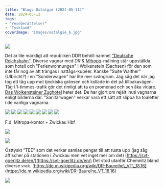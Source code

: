 ```yaml
---
title: "Blog: Ostalgie (2024-05-11)"
date: 2024-05-11
tags:
- "reseberättelser"
- "Tyskland"
coverImage: "images/ostalgie_6.jpg"
---
```


![](images/ostalgie_6.jpg?w=620)

Det är lite märkligt att republiken DDR behöll namnet ["Deutsche Reichsbahn"](https://en.wikipedia.org/wiki/Deutsche_Reichsbahn). Diverse vagnar med _DR_ & _[Mitropa](https://en.wikipedia.org/wiki/Mitropa)_\-målning står uppställda som hotell och "Ferienwohnungen" i Wolkenstein (Sachsen) för den som inte får nog av att trängas i nattågs-kupéer. Kanske "Suite Walther" (Ulbricht?) i en "Sonderwagen" har lite mer svängrum. Jag såg det när jag tog ett tåg upp mot tjeckiska gränsen och kollade in det på tillbakavägen. Tåg i 1-timmes-trafik gör det rimligt att ta en promenad och sen åka vidare. [Das Wolkensteiner Zughotel](https://wolkensteiner-zughotel.de) heter det. De har gjort om rejält inuti vagnarna enligt bilderna där. "Sanitärwagen" verkar vara ett sätt att slippa ha toaletter i de vanliga vagnarna.

![](images/ostalgie_1.jpg)
![](images/ostalgie_3.jpg)
![](images/ostalgie_4.jpg)
![](images/ostalgie_5.jpg)
![](images/ostalgie_8.jpg)
![](images/ostalgie_10.jpg)
![](images/ostalgie_12.jpg)
![](images/ostalgie_13.jpg)
![](images/ostalgie_15.jpg)

F.d. Mitropa-kontor + Zwickau Hbf

![](images/ostalgie_2.jpg?w=768)

![](images/ostalgie_9.jpg?w=1024)

Östtyskt "TEE" som det verkar samlas pengar till att rusta upp (jag såg affischer på stationen i Zwickau men vet inget mer om det) [https://svt-goerlitz.de/en/](https://svt-goerlitz.de/en/) Det stod utanför Chemnitz bland diverse vrak. [https://de.m.wikipedia.org/wiki/DR-Baureihe\_VT\_18.16](https://de.m.wikipedia.org/wiki/DR-Baureihe_VT_18.16)

![](images/ostalgie_11.jpg?w=1024)


